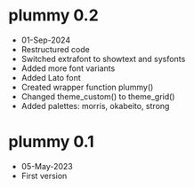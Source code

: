 # plummy 0.2

- 01-Sep-2024
- Restructured code
- Switched extrafont to showtext and sysfonts
- Added more font variants
- Added Lato font
- Created wrapper function plummy()
- Changed theme_custom() to theme_grid()
- Added palettes: morris, okabeito, strong

# plummy 0.1

- 05-May-2023
- First version
